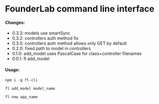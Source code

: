 # FounderLab command line interface

#### Changes: 

- 0.3.3: models use smartSync
- 0.3.2: controllers auth method fix
- 0.3.0: controllers auth method allows only GET by default
- 0.2.0: fixed path to model in controllers
- 0.1.0: add_model uses PascalCase for class+controller filenames
- 0.0.1: fl add_model

#### Usage:

`npm i -g fl-cli`

`fl add_model model_name`

`fl new app_name`
